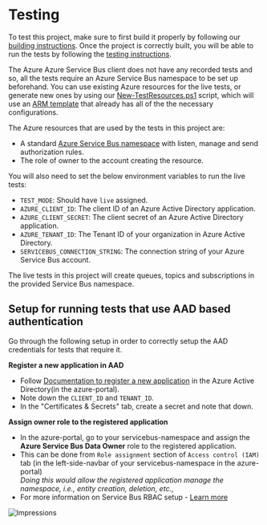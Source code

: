 # Testing

To test this project, make sure to first build it properly by following our [building instructions](https://github.com/Azure/azure-sdk-for-js/blob/master/CONTRIBUTING.md#building). Once the project is correctly built, you will be able to run the tests by following the [testing instructions](https://github.com/Azure/azure-sdk-for-js/blob/master/CONTRIBUTING.md#testing).

The Azure Azure Service Bus client does not have any recorded tests and so, all the tests require an Azure Service Bus namespace to be set up beforehand.  You can use existing Azure resources for the live tests, or generate new ones by using our [New-TestResources.ps1](https://github.com/Azure/azure-sdk-for-js/blob/master/eng/common/TestResources/New-TestResources.ps1) script, which will use an [ARM template](https://github.com/Azure/azure-sdk-for-js/blob/master/sdk/servicebus/test-resources.json) that already has all of the the necessary configurations.

The Azure resources that are used by the tests in this project are:

- A standard [Azure Service Bus namespace](https://docs.microsoft.com/en-us/azure/service-bus-messaging/service-bus-messaging-overview#namespaces) with listen, manage and send authorization rules.
- The role of owner to the account creating the resource.

You will also need to set the below environment variables to run the live tests:

- `TEST_MODE`: Should have `live` assigned.
- `AZURE_CLIENT_ID`: The client ID of an Azure Active Directory application.
- `AZURE_CLIENT_SECRET`: The client secret of an Azure Active Directory application.
- `AZURE_TENANT_ID`: The Tenant ID of your organization in Azure Active Directory.
- `SERVICEBUS_CONNECTION_STRING`: The connection string of your Azure Service Bus account.

The live tests in this project will create queues, topics and subscriptions in the provided Service Bus namespace.

## Setup for running tests that use AAD based authentication

Go through the following setup in order to correctly setup the AAD credentials for tests that require it.

**Register a new application in AAD**

- Follow [Documentation to register a new application](https://docs.microsoft.com/en-us/azure/active-directory/develop/quickstart-register-app) in the Azure Active Directory(in the azure-portal).
- Note down the `CLIENT_ID` and `TENANT_ID`.
- In the "Certificates & Secrets" tab, create a secret and note that down.

**Assign owner role to the registered application**

- In the azure-portal, go to your servicebus-namespace and assign the **Azure Service Bus Data Owner** role to the registered application.
- This can be done from `Role assignment` section of `Access control (IAM)` tab (in the left-side-navbar of your servicebus-namespace in the azure-portal)<br>
  _Doing this would allow the registered application manage the namespace, i.e., entity creation, deletion, etc.,_<br>
- For more information on Service Bus RBAC setup - [Learn more](https://docs.microsoft.com/en-us/azure/service-bus-messaging/service-bus-role-based-access-control)

![Impressions](https://azure-sdk-impressions.azurewebsites.net/api/impressions/azure-sdk-for-js%2Fsdk%2Fservicebus%2Fservice-bus%2Ftest%2FREADME.png)
